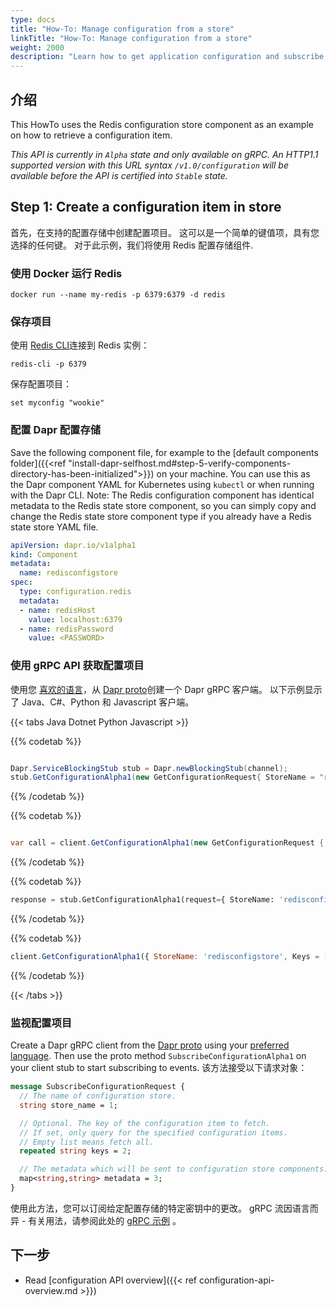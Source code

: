 ```yaml
---
type: docs
title: "How-To: Manage configuration from a store"
linkTitle: "How-To: Manage configuration from a store"
weight: 2000
description: "Learn how to get application configuration and subscribe for changes"
---
```


## 介绍
This HowTo uses the Redis configuration store component as an example on how to retrieve a configuration item.

*This API is currently in `Alpha` state and only available on gRPC. An HTTP1.1 supported version with this URL syntax `/v1.0/configuration` will be available before the API is certified into `Stable` state.*

## Step 1: Create a configuration item in store

首先，在支持的配置存储中创建配置项目。 这可以是一个简单的键值项，具有您选择的任何键。 对于此示例，我们将使用 Redis 配置存储组件.

### 使用 Docker 运行 Redis
```
docker run --name my-redis -p 6379:6379 -d redis
```

### 保存项目

使用 [Redis CLI](https://redis.com/blog/get-redis-cli-without-installing-redis-server/)连接到 Redis 实例：

```
redis-cli -p 6379 
```

保存配置项目：

```
set myconfig "wookie"
```

### 配置 Dapr 配置存储

Save the following component file, for example to the [default components folder]({{<ref "install-dapr-selfhost.md#step-5-verify-components-directory-has-been-initialized">}}) on your machine. You can use this as the Dapr component YAML for Kubernetes using `kubectl` or when running with the Dapr CLI. Note: The Redis configuration component has identical metadata to the Redis state store component, so you can simply copy and change the Redis state store component type if you already have a Redis state store YAML file.

```yaml
apiVersion: dapr.io/v1alpha1
kind: Component
metadata:
  name: redisconfigstore
spec:
  type: configuration.redis
  metadata:
  - name: redisHost
    value: localhost:6379
  - name: redisPassword
    value: <PASSWORD>
```

### 使用 gRPC API 获取配置项目

使用您 [喜欢的语言](https://grpc.io/docs/languages/)，从 [Dapr proto](https://github.com/dapr/dapr/blob/master/dapr/proto/runtime/v1/dapr.proto)创建一个 Dapr gRPC 客户端。 以下示例显示了 Java、C#、Python 和 Javascript 客户端。

{{< tabs Java Dotnet Python Javascript >}}

{{% codetab %}}
```java

Dapr.ServiceBlockingStub stub = Dapr.newBlockingStub(channel);
stub.GetConfigurationAlpha1(new GetConfigurationRequest{ StoreName = "redisconfigstore", Keys = new String[]{"myconfig"} });
```
{{% /codetab %}}

{{% codetab %}}
```csharp

var call = client.GetConfigurationAlpha1(new GetConfigurationRequest { StoreName = "redisconfigstore", Keys = new String[]{"myconfig"} });
```
{{% /codetab %}}

{{% codetab %}}
```python
response = stub.GetConfigurationAlpha1(request={ StoreName: 'redisconfigstore', Keys = ['myconfig'] })
```
{{% /codetab %}}

{{% codetab %}}
```javascript
client.GetConfigurationAlpha1({ StoreName: 'redisconfigstore', Keys = ['myconfig'] })
```
{{% /codetab %}}

{{< /tabs >}}

### 监视配置项目

Create a Dapr gRPC client from the [Dapr proto](https://github.com/dapr/dapr/blob/master/dapr/proto/runtime/v1/dapr.proto) using your [preferred language](https://grpc.io/docs/languages/). Then use the proto method `SubscribeConfigurationAlpha1` on your client stub to start subscribing to events. 该方法接受以下请求对象：

```proto
message SubscribeConfigurationRequest {
  // The name of configuration store.
  string store_name = 1;

  // Optional. The key of the configuration item to fetch.
  // If set, only query for the specified configuration items.
  // Empty list means fetch all.
  repeated string keys = 2;

  // The metadata which will be sent to configuration store components.
  map<string,string> metadata = 3;
}
```

使用此方法，您可以订阅给定配置存储的特定密钥中的更改。 gRPC 流因语言而异 - 有关用法，请参阅此处的 [gRPC 示例](https://grpc.io/docs/languages/) 。

## 下一步
* Read [configuration API overview]({{< ref configuration-api-overview.md >}})